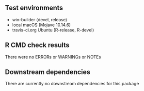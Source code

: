 ## Test environments 
- win-builder (devel, release)
- local macOS (Mojave 10.14.6)
- travis-ci.org Ubuntu (R-release, R-devel)

## R CMD check results
There were no ERRORs or WARNINGs or NOTEs

## Downstream dependencies
There are currently no downstream dependencies for this package